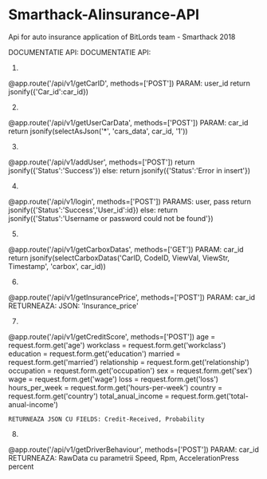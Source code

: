 # Smarthack-AIinsurance-API
Api for auto insurance application of BitLords team - Smarthack 2018

DOCUMENTATIE API:
DOCUMENTATIE API:

1)
@app.route('/api/v1/getCarID', methods=['POST'])
	PARAM: user_id
    return jsonify({'Car_id':car_id})

2)
@app.route('/api/v1/getUserCarData', methods=['POST'])
	PARAM: car_id
	return jsonify(selectAsJson('*', 'cars_data', car_id, '1'))
	
3)
@app.route('/api/v1/addUser', methods=['POST'])
		return jsonify({'Status':'Success'})
    else:
        return jsonify({'Status':'Error in insert'})
		
4)
@app.route('/api/v1/login', methods=['POST'])
	PARAMS: user, pass
		return jsonify({'Status':'Success','User_id':id})
    else:
        return jsonify({'Status':'Username or password could not be found'})

5)
@app.route('/api/v1/getCarboxDatas', methods=['GET'])
	PARAM: car_id
	return jsonify(selectCarboxDatas('CarID, CodeID, ViewVal, ViewStr, Timestamp', 'carbox', car_id))

6)
@app.route('/api/v1/getInsurancePrice', methods=['POST'])
	PARAM: car_id
	RETURNEAZA: JSON: 'Insurance_price'

7)
@app.route('/api/v1/getCreditScore', methods=['POST'])
    age = request.form.get('age')
    workclass = request.form.get('workclass')
    education = request.form.get('education')
    married = request.form.get('married')
    relationship = request.form.get('relationship')
    occupation = request.form.get('occupation')
    sex = request.form.get('sex')
    wage = request.form.get('wage')
    loss = request.form.get('loss')
    hours_per_week = request.form.get('hours-per-week')
    country = request.form.get('country')
    total_anual_income = request.form.get('total-anual-income')
	
	RETURNEAZA JSON CU FIELDS: Credit-Received, Probability
	

8)
@app.route('/api/v1/getDriverBehaviour', methods=['POST'])
	PARAM: car_id
	RETURNEAZA: RawData cu parametrii Speed, Rpm, AccelerationPress percent
		
